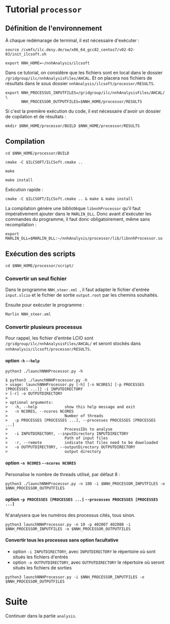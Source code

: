 # Tutorial ``processor``

## Définition de l'environnement
À chaque redémarage de terminal, il est nécessaire d'exécuter :
```
source /cvmfs/ilc.desy.de/sw/x86_64_gcc82_centos7/v02-02-03/init_ilcsoft.sh
```
```
export NNH_HOME=~/nnhAnalysis/ilcsoft
```
Dans ce tutorial, on considère que les fichiers sont en local dans le dossier `/gridgroup/ilc/nnhAnalysisFiles/AHCAL`.
Et on placera nos fichiers de résultats dans le sous dossier `nnhAnalysis/ilcsoft/processor/RESULTS`.
```
export NNH_PROCESSUS_INPUTFILES=/gridgroup/ilc/nnhAnalysisFiles/AHCAL/ \
       NNH_PROCESSOR_OUTPUTFILES=$NNH_HOME/processor/RESULTS 
```
Si c'est la première exécution du code, il est nécessaire d'avoir un dossier de copilation et de résultats :
```
mkdir $NNH_HOME/processor/BUILD $NNH_HOME/processor/RESULTS
```
## Compilation
```
cd $NNH_HOME/processor/BUILD
```
```
cmake -C $ILCSOFT/ILCSoft.cmake ..
```
```
make
```
```
make install
```
Exécution rapide :
```
cmake -C $ILCSOFT/ILCSoft.cmake .. & make & make install
```
La compilation génère une bibliotèque `libnnhProcessor` qu'il faut impérativement ajouter dans le `MARLIN_DLL`. 
Donc avant d'exécuter les commandes du programme, il faut donc obligatoirement, même sans recompilation :
```
export MARLIN_DLL=$MARLIN_DLL:~/nnhAnalysis/processor/lib/libnnhProcessor.so
```

## Exécution des scripts
```
cd $NNH_HOME/processor/script/
```

### Convertir un seul fichier
Dans le programme `NNH_steer.xml `, il faut adapter le fichier d'entrée `input.slcio` et  le fichier de sortie `output.root` par les chemins souhaités.

Ensuite pour exécuter le programme :
```
Marlin NNH_steer.xml 
```

### Convertir plusieurs processus
Pour rappel, les fichier d'entrée LCIO sont ``/gridgroup/ilc/nnhAnalysisFiles/AHCAL/`` et seront stockés dans ``nnhAnalysis/ilcsoft/processor/RESULTS``. 

#### option `-h` `--help`
```
python3 ./launchNNHProcessor.py -h
```
```
$ python3 ./launchNNHProcessor.py -h
> usage: launchNNHProcessor.py [-h] [-n NCORES] [-p PROCESSES [PROCESSES ...]] -i INPUTDIRECTORY
> [-r] -o OUTPUTDIRECTORY
> 
> optional arguments:
>   -h, --help            show this help message and exit
>   -n NCORES, --ncores NCORES
>                         Number of threads
>   -p PROCESSES [PROCESSES ...], --processes PROCESSES [PROCESSES ...]
>                         ProcessIDs to analyse
>   -i INPUTDIRECTORY, --inputDirectory INPUTDIRECTORY
>                         Path of input files
>   -r, --remote          indicate that files need to be downloaded
>   -o OUTPUTDIRECTORY, --outputDirectory OUTPUTDIRECTORY
>                         output directory
```

#### option `-n NCORES` `--ncores NCORES`
Personalise le nombre de threads utilisé, par défaut 8 :
```
python3 ./launchNNHProcessor.py -n 100 -i $NNH_PROCESSOR_INPUTFILES -o $NNH_PROCESSOR_OUTPUTFILES
```

#### option `-p PROCESSES [PROCESSES ...]` `--processes PROCESSES [PROCESSES ...]`
N'analysera que les numéros des processus cités, tous sinon.
```
python3 launchNNHProcessor.py -n 10 -p 402007 402008 -i $NNH_PROCESSOR_INPUTFILES -o $NNH_PROCESSOR_OUTPUTFILES
```

#### Convertir tous les processus sans option facultative
 - option `-i INPUTDIRECTORY`, avec `INPUTDIRECTORY` le répertoire où sont situés les fichiers d'entrés
 - option `-o OUTPUTDIRECTORY`, avec `OUTPUTDIRECTORY` le répertoire où seront situés les fichiers de sorties
```
python3 launchNNHProcessor.py -i $NNH_PROCESSOR_INPUTFILES -o $NNH_PROCESSOR_OUTPUTFILES
```

# Suite 
Continuer dans la partie `analysis`.

